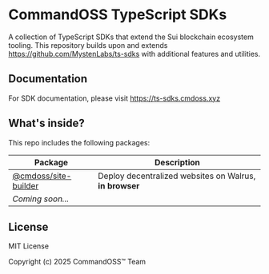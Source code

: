 # CommandOSS TypeScript SDKs

A collection of TypeScript SDKs that extend the Sui blockchain ecosystem tooling. This repository builds upon and extends <https://github.com/MystenLabs/ts-sdks> with additional features and utilities.

## Documentation

For SDK documentation, please visit <https://ts-sdks.cmdoss.xyz>

## What's inside?

This repo includes the following packages:

| Package                | Description                                             |
| ---------------------- | ------------------------------------------------------- |
| [@cmdoss/site-builder] | Deploy decentralized websites on Walrus, **in browser** |
| _Coming soon..._       |                                                         |

## License

MIT License

Copyright (c) 2025 CommandOSS™ Team

[@cmdoss/site-builder]: https://www.npmjs.com/package/@cmdoss/site-builder/
